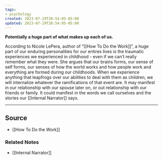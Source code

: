 ```yaml
---
tags:
- psychology
created: 2023-07-29T20:54:05-05:00
updated: 2023-07-29T20:54:05-05:00
---
```

**Potentially a huge part of what makes up each of us.**

According to Nicole LePera, author of “[[How To Do the Work]]”, a huge part of our enduring personalities for our entires lives is the traumatic experiences we experienced in childhood - even if we can’t really remember what they were. She argues that our brains forms, our sense of self forms, our senses of how the world works and how people work and everything are formed during our childhoods. When we experience anything that leapfrogs over our abilities to deal with them as children, we will internalize whatever the ramifications of that event are. It may manifest in our relationship with our spouse later on, or out relationship with our friends or family. It could manifest in the words we call ourselves and the stories our [[Internal Narrator]] says.

---

## Source
- [[How To Do the Work]]

### Related Notes
- [[Internal Narrator]]